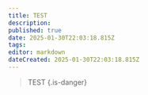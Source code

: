 ```yaml
---
title: TEST
description: 
published: true
date: 2025-01-30T22:03:18.815Z
tags: 
editor: markdown
dateCreated: 2025-01-30T22:03:18.815Z
---
```


> TEST
{.is-danger}